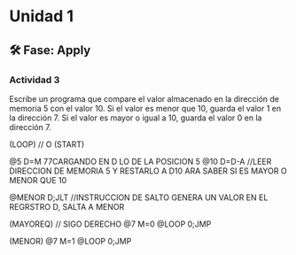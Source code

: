 # Unidad 1

## 🛠 Fase: Apply

### Actividad 3
 
 Escribe un programa que compare el valor almacenado en la dirección de memoria 5 con el valor 10. Si el valor es menor que 10, guarda el valor 1 en la dirección 7. Si el valor es mayor o igual a 10, guarda el valor 0 en la dirección 7.

 (LOOP) // O (START)

@5
D=M 77CARGANDO EN D LO DE LA POSICION 5
@10
D=D-A //LEER DIRECCION DE MEMORIA 5 Y RESTARLO A D10 ARA SABER SI ES MAYOR O MENOR QUE 10 

@MENOR
D;JLT //INSTRUCCION DE SALTO GENERA UN VALOR EN EL REGRSTRO D, SALTA A MENOR


(MAYOREQ) // SIGO DERECHO
@7
M=0
@LOOP
0;JMP


(MENOR)
@7
M=1
@LOOP
0;JMP
